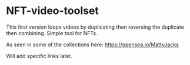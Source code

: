 # NFT-video-toolset
This first version loops videos by duplicating then reversing the duplicate then combining. Simple tool for NFTs.

As seen in some of the collections here:
https://opensea.io/MattyJacks

Will add specific links later.


